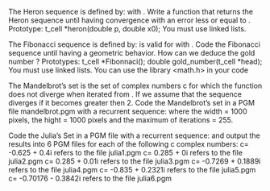 The Heron sequence is defined by:  with .
Write a function that returns the Heron sequence until having convergence with an error less or equal to .
Prototype: t_cell *heron(double p, double x0);
You must use linked lists.

The Fibonacci sequence is defined by:  is valid for  with .
Code the Fibonacci sequence until having a geometric behavior. How can we deduce the gold number ?
Prototypes: t_cell *Fibonnaci(); double gold_number(t_cell *head);
You must use linked lists.
You can use the library <math.h> in your code

The Mandelbrot’s set is the set of complex numbers c for which the function  does not diverge when iterated from .
If we assume that the sequence  diverges if it becomes greater then 2. Code the Mandelbrot’s set in a PGM file mandelbrot.pgm with a recurrent sequence:  where the width = 1000 pixels, the hight = 1000 pixels and the maximum of iterations = 255.

Code the Julia’s Set in a PGM file with a recurrent sequence:  and output the results into 6 PGM files for each of the following c complex numbers:
c= -0.625 + 0.4i refers to the file julia1.pgm
c= 0.285 + 0i refers to the file julia2.pgm
c= 0.285 + 0.01i refers to the file julia3.pgm
c= -0.7269 + 0.1889i refers to the file julia4.pgm
c= -0.835 + 0.2321i refers to the file julia5.pgm
c= -0.70176 - 0.3842i refers to the file julia6.pgm

